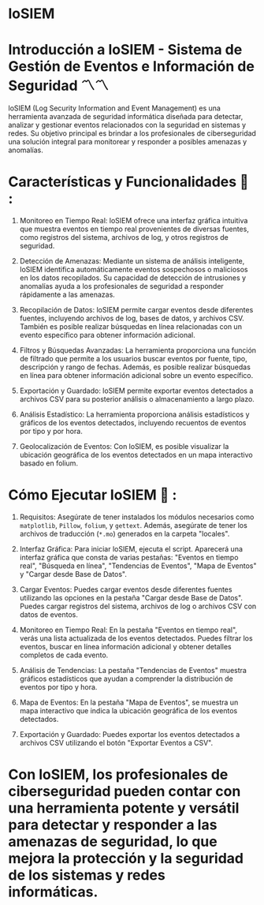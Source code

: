 # loSIEM

# Introducción a loSIEM - Sistema de Gestión de Eventos e Información de Seguridad 〽️〽️

loSIEM (Log Security Information and Event Management) es una herramienta avanzada de seguridad informática diseñada para detectar, analizar y gestionar eventos relacionados con la seguridad en sistemas y redes. Su objetivo principal es brindar a los profesionales de ciberseguridad una solución integral para monitorear y responder a posibles amenazas y anomalías.

# Características y Funcionalidades 📣 : 

1. Monitoreo en Tiempo Real: loSIEM ofrece una interfaz gráfica intuitiva que muestra eventos en tiempo real provenientes de diversas fuentes, como registros del sistema, archivos de log, y otros registros de seguridad.

2. Detección de Amenazas: Mediante un sistema de análisis inteligente, loSIEM identifica automáticamente eventos sospechosos o maliciosos en los datos recopilados. Su capacidad de detección de intrusiones y anomalías ayuda a los profesionales de seguridad a responder rápidamente a las amenazas.

3. Recopilación de Datos: loSIEM permite cargar eventos desde diferentes fuentes, incluyendo archivos de log, bases de datos, y archivos CSV. También es posible realizar búsquedas en línea relacionadas con un evento específico para obtener información adicional.

4. Filtros y Búsquedas Avanzadas: La herramienta proporciona una función de filtrado que permite a los usuarios buscar eventos por fuente, tipo, descripción y rango de fechas. Además, es posible realizar búsquedas en línea para obtener información adicional sobre un evento específico.

5. Exportación y Guardado: loSIEM permite exportar eventos detectados a archivos CSV para su posterior análisis o almacenamiento a largo plazo.

6. Análisis Estadístico: La herramienta proporciona análisis estadísticos y gráficos de los eventos detectados, incluyendo recuentos de eventos por tipo y por hora.

7. Geolocalización de Eventos: Con loSIEM, es posible visualizar la ubicación geográfica de los eventos detectados en un mapa interactivo basado en folium.

# Cómo Ejecutar loSIEM 🔰 :

1. Requisitos: Asegúrate de tener instalados los módulos necesarios como `matplotlib`, `Pillow`, `folium`, y `gettext`. Además, asegúrate de tener los archivos de traducción (`*.mo`) generados en la carpeta "locales".

2. Interfaz Gráfica: Para iniciar loSIEM, ejecuta el script. Aparecerá una interfaz gráfica que consta de varias pestañas: "Eventos en tiempo real", "Búsqueda en línea", "Tendencias de Eventos", "Mapa de Eventos" y "Cargar desde Base de Datos".

3. Cargar Eventos: Puedes cargar eventos desde diferentes fuentes utilizando las opciones en la pestaña "Cargar desde Base de Datos". Puedes cargar registros del sistema, archivos de log o archivos CSV con datos de eventos.

4. Monitoreo en Tiempo Real: En la pestaña "Eventos en tiempo real", verás una lista actualizada de los eventos detectados. Puedes filtrar los eventos, buscar en línea información adicional y obtener detalles completos de cada evento.

5. Análisis de Tendencias: La pestaña "Tendencias de Eventos" muestra gráficos estadísticos que ayudan a comprender la distribución de eventos por tipo y hora.

6. Mapa de Eventos: En la pestaña "Mapa de Eventos", se muestra un mapa interactivo que indica la ubicación geográfica de los eventos detectados.

7. Exportación y Guardado: Puedes exportar los eventos detectados a archivos CSV utilizando el botón "Exportar Eventos a CSV".

# Con loSIEM, los profesionales de ciberseguridad pueden contar con una herramienta potente y versátil para detectar y responder a las amenazas de seguridad, lo que mejora la protección y la seguridad de los sistemas y redes informáticas.
